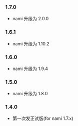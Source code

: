 ### 1.7.0
* nami 升级为 2.0.0

### 1.6.1
* nami 升级为 1.10.2

### 1.6.0
* nami 升级为 1.9.4

### 1.5.0
* nami 升级为 1.8.0

### 1.4.0
* 第一次发正试版(for nami 1.7.x)